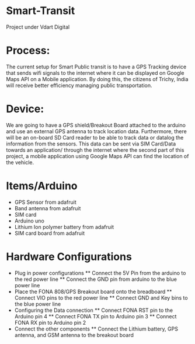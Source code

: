 # Smart-Transit
Project under Vdart Digital

# Process: 
The current setup for Smart Public transit is to have a GPS Tracking device that sends wifi signals to the internet where it can be displayed on Google Maps API on a Mobile application. By doing this, the citizens of Trichy, India will receive better efficiency managing public transportation.

# Device:
We are going to have a GPS shield/Breakout Board attached to the arduino and use an external GPS antenna to track location data. Furthermore, there will be an on-board SD Card reader to be able to track data or datalog the information from the sensors. This data can be sent via SIM Card/Data towards an application/ through the internet where the second part of this project, a mobile application using Google Maps API can find the location of the vehicle.

# Items/Arduino
* GPS Sensor from adafruit
* Band antenna from adafruit
* SIM card
* Arduino uno
* Lithium Ion polymer battery from adafruit
* SIM card board from adafruit

# Hardware Configurations
* Plug in power configurations
** Connect the 5V Pin from the arduino to the red power line
** Connect the GND pin from arduino to the blue power line
* Place the FONA 808/GPS Breakout board onto the breadboard
** Connect VIO pins to the red power line
** Connect GND and Key bins to the blue power line
* Configuring the Data connection
** Connect FONA RST pin to the Arduino pin 4
** Connect FONA TX pin to Arduino pin 3
** Connect FONA RX pin to Arduino pin 2
* Connect the other components
** Connect the Lithium battery, GPS antenna, and GSM antenna to the breakout board
